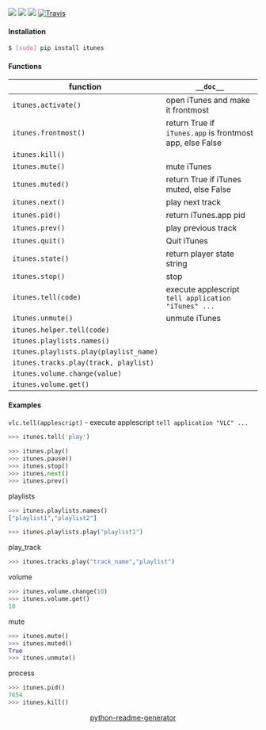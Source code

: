 <!--
https://pypi.org/project/readme-generator/
https://pypi.org/project/python-readme-generator/
-->

[![](https://img.shields.io/badge/OS-MacOS-blue.svg?longCache=True)]()
[![](https://img.shields.io/pypi/pyversions/itunes.svg?longCache=True)](https://pypi.org/project/itunes/)
[![](https://img.shields.io/pypi/v/itunes.svg?maxAge=3600)](https://pypi.org/project/itunes/)
[![Travis](https://api.travis-ci.org/looking-for-a-job/itunes.py.svg?branch=master)](https://travis-ci.org/looking-for-a-job/itunes.py/)

#### Installation
```bash
$ [sudo] pip install itunes
```

#### Functions
function|`__doc__`
-|-
`itunes.activate()` |open iTunes and make it frontmost
`itunes.frontmost()` |return True if `iTunes.app` is frontmost app, else False
`itunes.kill()` |
`itunes.mute()` |mute iTunes
`itunes.muted()` |return True if iTunes muted, else False
`itunes.next()` |play next track
`itunes.pid()` |return iTunes.app pid
`itunes.prev()` |play previous track
`itunes.quit()` |Quit iTunes
`itunes.state()` |return player state string
`itunes.stop()` |stop
`itunes.tell(code)` |execute applescript `tell application "iTunes" ...`
`itunes.unmute()` |unmute iTunes
`itunes.helper.tell(code)` |
`itunes.playlists.names()` |
`itunes.playlists.play(playlist_name)` |
`itunes.tracks.play(track, playlist)` |
`itunes.volume.change(value)` |
`itunes.volume.get()` |

#### Examples
`vlc.tell(applescript)` - execute applescript `tell application "VLC" ...`
```python
>>> itunes.tell('play')
```

```python
>>> itunes.play()
>>> itunes.pause()
>>> itunes.stop()
>>> itunes.next()
>>> itunes.prev()
```

playlists
```python
>>> itunes.playlists.names()
["playlist1","playlist2"]

>>> itunes.playlists.play("playlist1")
```

play_track
```python
>>> itunes.tracks.play("track_name","playlist")
```

volume
```python
>>> itunes.volume.change(10)
>>> itunes.volume.get()
10
```

mute
```python
>>> itunes.mute()
>>> itunes.muted()
True
>>> itunes.unmute()
```


process
```python
>>> itunes.pid()
7654
>>> itunes.kill()
```

<p align="center">
    <a href="https://pypi.org/project/python-readme-generator/">python-readme-generator</a>
</p>